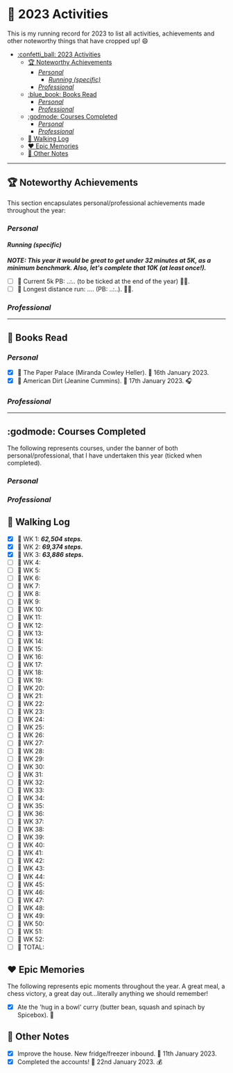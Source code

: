 # :confetti_ball: 2023 Activities

This is my running record for 2023 to list all activities, achievements and other noteworthy things that have cropped up! :smile:

- [:confetti\_ball: 2023 Activities](#confetti_ball-2023-activities)
  - [:trophy: Noteworthy Achievements](#trophy-noteworthy-achievements)
    - [*Personal*](#personal)
      - [*Running (specific)*](#running-specific)
    - [*Professional*](#professional)
  - [:blue\_book: Books Read](#blue_book-books-read)
    - [*Personal*](#personal-1)
    - [*Professional*](#professional-1)
  - [:godmode: Courses Completed](#godmode-courses-completed)
    - [*Personal*](#personal-2)
    - [*Professional*](#professional-2)
  - [:walking: Walking Log](#walking-walking-log)
  - [:hearts: Epic Memories](#hearts-epic-memories)
  - [:notebook: Other Notes](#notebook-other-notes)

---

## :trophy: Noteworthy Achievements

This section encapsulates personal/professional achievements made throughout the year:

### *Personal*

#### *Running (specific)*

***NOTE: This year it would be great to get under 32 minutes at 5K, as a minimum benchmark. Also, let's complete that 10K (at least once!).***

- [ ] :small_orange_diamond: Current 5k PB: ..:.. (to be ticked at the end of the year) :running_man:.
- [ ] :small_orange_diamond: Longest distance run: .... (PB: ..:..). :running_man:.

### *Professional*

---

## :blue_book: Books Read

### *Personal*

- [x] :small_orange_diamond: The Paper Palace (Miranda Cowley Heller). :date: 16th January 2023.
- [x] :small_orange_diamond: American Dirt (Jeanine Cummins). :date: 17th January 2023. :headphones:

### *Professional*

---

## :godmode: Courses Completed

The following represents courses, under the banner of both personal/professional, that I have undertaken this year (ticked when completed).

### *Personal*

### *Professional*

## :walking: Walking Log

- [x] :small_orange_diamond: WK 1: ***62,504 steps.***
- [x] :small_orange_diamond: WK 2: ***69,374 steps.***
- [x] :small_orange_diamond: WK 3: ***63,886 steps.***
- [ ] :small_orange_diamond: WK 4:
- [ ] :small_orange_diamond: WK 5:
- [ ] :small_orange_diamond: WK 6:
- [ ] :small_orange_diamond: WK 7:
- [ ] :small_orange_diamond: WK 8:
- [ ] :small_orange_diamond: WK 9:
- [ ] :small_orange_diamond: WK 10:
- [ ] :small_orange_diamond: WK 11:
- [ ] :small_orange_diamond: WK 12:
- [ ] :small_orange_diamond: WK 13:
- [ ] :small_orange_diamond: WK 14:
- [ ] :small_orange_diamond: WK 15:
- [ ] :small_orange_diamond: WK 16:
- [ ] :small_orange_diamond: WK 17:
- [ ] :small_orange_diamond: WK 18:
- [ ] :small_orange_diamond: WK 19:
- [ ] :small_orange_diamond: WK 20:
- [ ] :small_orange_diamond: WK 21:
- [ ] :small_orange_diamond: WK 22:
- [ ] :small_orange_diamond: WK 23:
- [ ] :small_orange_diamond: WK 24:
- [ ] :small_orange_diamond: WK 25:
- [ ] :small_orange_diamond: WK 26:
- [ ] :small_orange_diamond: WK 27:
- [ ] :small_orange_diamond: WK 28:
- [ ] :small_orange_diamond: WK 29:
- [ ] :small_orange_diamond: WK 30:
- [ ] :small_orange_diamond: WK 31:
- [ ] :small_orange_diamond: WK 32:
- [ ] :small_orange_diamond: WK 33:
- [ ] :small_orange_diamond: WK 34:
- [ ] :small_orange_diamond: WK 35:
- [ ] :small_orange_diamond: WK 36:
- [ ] :small_orange_diamond: WK 37:
- [ ] :small_orange_diamond: WK 38:
- [ ] :small_orange_diamond: WK 39:
- [ ] :small_orange_diamond: WK 40:
- [ ] :small_orange_diamond: WK 41:
- [ ] :small_orange_diamond: WK 42:
- [ ] :small_orange_diamond: WK 43:
- [ ] :small_orange_diamond: WK 44:
- [ ] :small_orange_diamond: WK 45:
- [ ] :small_orange_diamond: WK 46:
- [ ] :small_orange_diamond: WK 47:
- [ ] :small_orange_diamond: WK 48:
- [ ] :small_orange_diamond: WK 49:
- [ ] :small_orange_diamond: WK 50:
- [ ] :small_orange_diamond: WK 51:
- [ ] :small_orange_diamond: WK 52:
- [ ] :small_orange_diamond: TOTAL:

## :hearts: Epic Memories

The following represents epic moments throughout the year. A great meal, a chess victory, a great day out...literally anything we should remember!

- [x] Ate the 'hug in a bowl' curry (butter bean, squash and spinach by Spicebox). :curry:

## :notebook: Other Notes

- [x] Improve the house. New fridge/freezer inbound. :date: 11th January 2023.
- [x] Completed the accounts! :date: 22nd January 2023. :moneybag:
